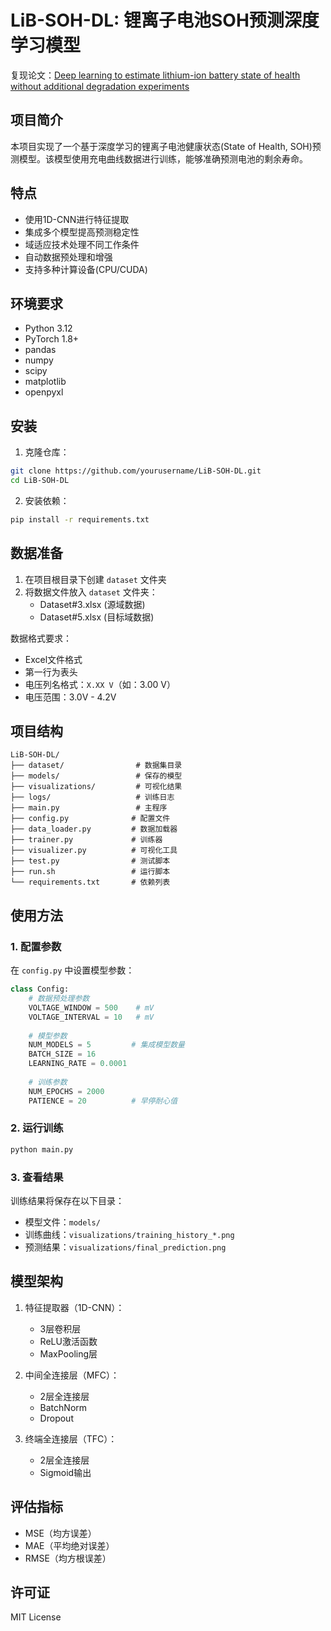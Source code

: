 # LiB-SOH-DL: 锂离子电池SOH预测深度学习模型

复现论文：[Deep learning to estimate lithium-ion battery state of health without additional degradation experiments](hhttps://www.nature.com/articles/s41467-023-38458-w)

## 项目简介
本项目实现了一个基于深度学习的锂离子电池健康状态(State of Health, SOH)预测模型。该模型使用充电曲线数据进行训练，能够准确预测电池的剩余寿命。

## 特点
- 使用1D-CNN进行特征提取
- 集成多个模型提高预测稳定性
- 域适应技术处理不同工作条件
- 自动数据预处理和增强
- 支持多种计算设备(CPU/CUDA)

## 环境要求
- Python 3.12
- PyTorch 1.8+
- pandas
- numpy
- scipy
- matplotlib
- openpyxl

## 安装
1. 克隆仓库：
```bash
git clone https://github.com/yourusername/LiB-SOH-DL.git
cd LiB-SOH-DL
```

2. 安装依赖：
```bash
pip install -r requirements.txt
```

## 数据准备
1. 在项目根目录下创建 `dataset` 文件夹
2. 将数据文件放入 `dataset` 文件夹：
   - Dataset#3.xlsx (源域数据)
   - Dataset#5.xlsx (目标域数据)

数据格式要求：
- Excel文件格式
- 第一行为表头
- 电压列名格式：`X.XX V`（如：3.00 V）
- 电压范围：3.0V - 4.2V

## 项目结构
```
LiB-SOH-DL/
├── dataset/                # 数据集目录
├── models/                 # 保存的模型
├── visualizations/         # 可视化结果
├── logs/                   # 训练日志
├── main.py                 # 主程序
├── config.py              # 配置文件
├── data_loader.py         # 数据加载器
├── trainer.py             # 训练器
├── visualizer.py          # 可视化工具
├── test.py                # 测试脚本
├── run.sh                 # 运行脚本
└── requirements.txt       # 依赖列表
```

## 使用方法

### 1. 配置参数
在 `config.py` 中设置模型参数：
```python
class Config:
    # 数据预处理参数
    VOLTAGE_WINDOW = 500    # mV
    VOLTAGE_INTERVAL = 10   # mV
    
    # 模型参数
    NUM_MODELS = 5         # 集成模型数量
    BATCH_SIZE = 16
    LEARNING_RATE = 0.0001
    
    # 训练参数
    NUM_EPOCHS = 2000
    PATIENCE = 20          # 早停耐心值
```

### 2. 运行训练

```bash
python main.py
```

### 3. 查看结果
训练结果将保存在以下目录：
- 模型文件：`models/`
- 训练曲线：`visualizations/training_history_*.png`
- 预测结果：`visualizations/final_prediction.png`

## 模型架构
1. 特征提取器（1D-CNN）：
   - 3层卷积层
   - ReLU激活函数
   - MaxPooling层

2. 中间全连接层（MFC）：
   - 2层全连接层
   - BatchNorm
   - Dropout

3. 终端全连接层（TFC）：
   - 2层全连接层
   - Sigmoid输出

## 评估指标
- MSE（均方误差）
- MAE（平均绝对误差）
- RMSE（均方根误差）


## 许可证
MIT License
